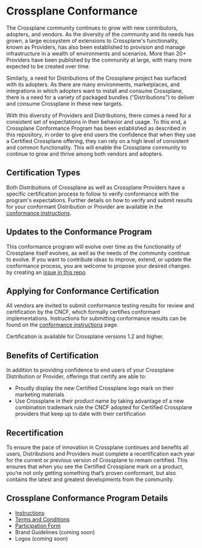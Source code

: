 # Crossplane Conformance

The Crossplane community continues to grow with new contributors, adopters, and vendors.  As the
diversity of the community and its needs has grown, a large ecosystem of extensions to Crossplane's
functionality, known as Providers, has also been established to provision and manage infrastructure
in a wealth of environments and scenarios. More than 20+ Providers have been published by the
community at large, with many more expected to be created over time.

Similarly, a need for Distributions of the Crossplane project has surfaced with its adopters.  As
there are many environments, marketplaces, and integrations in which adopters want to install and
consume Crossplane, there is a need for a variety of packaged bundles ("Distributions") to deliver and consume
Crossplane in these new targets.

With this diversity of Providers and Distributions, there comes a need for a consistent set of
expectations in their behavior and usage. To this end, a Crossplane Conformance Program has been
established as described in this repository, in order to give end users the confidence that when
they use a Certified Crossplane offering, they can rely on a high level of consistent and common
functionality.  This will enable the Crossplane community to continue to grow and thrive among both
vendors and adopters.

## Certification Types

Both Distributions of Crossplane as well as Crossplane Providers have a specific certification
process to follow to verify conformance with the program's expectations.  Further details on how to
verify and submit results for your conformant Distribution or Provider are available in the
[conformance instructions](instructions.md).

## Updates to the Conformance Program

This conformance program will evolve over time as the functionality of Crossplane itself evolves, as
well as the needs of the community continue to evolve. If you want to contribute ideas to improve,
extend, or update the conformance process, you are welcome to propose your desired changes by
creating an [issue in this repo](https://github.com/cncf/crossplane-conformance/issues).

## Applying for Conformance Certification

All vendors are invited to submit conformance testing results for review and certification by the
CNCF, which formally certifies conformant implementations.  Instructions for submitting conformance
results can be found on the [conformance instructions](instructions.md) page.

Certification is available for Crossplane versions 1.2 and higher.

## Benefits of Certification

In addition to providing confidence to end users of your Crossplane Distribution or Provider,
offerings that certify are able to:

* Proudly display the new Certified Crossplane logo mark on their marketing materials
* Use Crossplane in their product name by taking advantage of a new combination trademark rule the
  CNCF adopted for Certified Crossplane providers that keep up to date with their certification

## Recertification

To ensure the pace of innovation in Crossplane continues and benefits all users, Distributions and
Providers must complete a recertification each year for the current or previous version of
Crossplane to remain certified. This ensures that when you see the Certified Crossplane mark on a
product, you’re not only getting something that’s proven conformant, but also contains the latest
and greatest developments from the community.

## Crossplane Conformance Program Details

* [Instructions](instructions.md)
* [Terms and Conditions](terms-conditions/terms-and-conditions.md)
* [Participation Form](participation-form/participation-form.md)
* Brand Guidelines (coming soon)
* Logos (coming soon)
